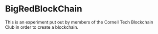 # BigRedBlockChain
This is an experiment put out by members of the Cornell Tech Blockchain Club in order to create a blockchain.

